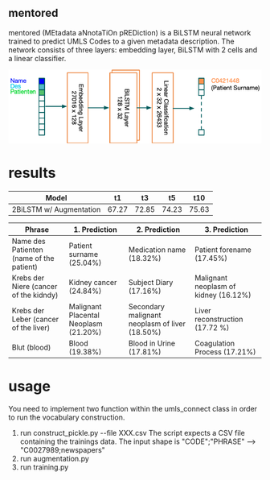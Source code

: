 ## mentored
mentored (MEtadata aNnotaTiOn pREDiction) is a BiLSTM neural network trained to predict UMLS Codes to a given metadata description. The network consists of three layers: embedding layer, BiLSTM with 2 cells and a linear classifier. 

![Network Archicture](doc/network.png)

# results

| Model                            | t1           | t3           | t5           |     t10      |
|----------------------------------|--------------|--------------|--------------|--------------|
|     2BiLSTM   w/ Augmentation    |     67.27    |     72.85    |     74.23    |     75.63    |

|     Phrase                                        |     1. Prediction                            |     2. Prediction                                     |     3. Prediction                              |
|---------------------------------------------------|----------------------------------------------|-------------------------------------------------------|------------------------------------------------|
|     Name des Patienten (name of the patient)      |     Patient surname (25.04%)                 |     Medication name (18.32%)                          |     Patient forename (17.45%)                  |
|     Krebs der Niere     (cancer of the kidndy)    |     Kidney   cancer (24.84%)                 |     Subject   Diary (17.16%)                          |     Malignant   neoplasm of kidney (16.12%)    |
|     Krebs der Leber (cancer of the liver)         |     Malignant Placental Neoplasm (21.20%)    |     Secondary malignant neoplasm of liver (18.50%)    |     Liver reconstruction (17.72 %)             |
|     Blut (blood)                                  |     Blood   (19.38%)                         |     Blood in Urine (17.81%)                           |     Coagulation Process (17.21%)               |

# usage 

You need to implement two function within the umls_connect class in order to run the vocabulary construction.

1. run construct_pickle.py --file XXX.csv
The script expects a CSV file containing the trainings data. The input shape is "CODE";"PHRASE" --> "C0027989;newspapers"
2. run augmentation.py
3. run training.py